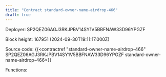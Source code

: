 ```yaml
---
title: "Contract standard-owner-name-airdrop-466"
draft: true
---
```

Deployer: SP2QEZ06AGJ3RKJPBV14SY1V5BBFNAW33D96YPGZF


 



Block height: 167951 (2024-09-30T19:11:17.000Z)

Source code: {{<contractref "standard-owner-name-airdrop-466" SP2QEZ06AGJ3RKJPBV14SY1V5BBFNAW33D96YPGZF standard-owner-name-airdrop-466>}}

Functions:


